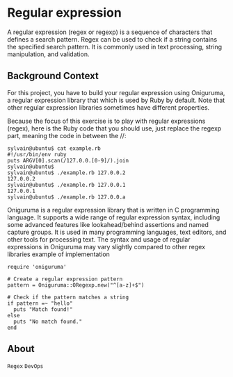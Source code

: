 # Regular expression
A regular expression (regex or regexp) is a sequence of characters that defines a search pattern. Regex can be used to check if a string contains the specified search pattern. It is commonly used in text processing, string manipulation, and validation.

## Background Context
For this project, you have to build your regular expression using Oniguruma, a regular expression library that which is used by Ruby by default. Note that other regular expression libraries sometimes have different properties.

Because the focus of this exercise is to play with regular expressions (regex), here is the Ruby code that you should use, just replace the regexp part, meaning the code in between the //:
```
sylvain@ubuntu$ cat example.rb
#!/usr/bin/env ruby
puts ARGV[0].scan(/127.0.0.[0-9]/).join
sylvain@ubuntu$
sylvain@ubuntu$ ./example.rb 127.0.0.2
127.0.0.2
sylvain@ubuntu$ ./example.rb 127.0.0.1
127.0.0.1
sylvain@ubuntu$ ./example.rb 127.0.0.a
```

Oniguruma is a regular expression library that is written in C programming language. It supports a wide range of regular expression syntax, including some advanced features like lookahead/behind assertions and named capture groups. It is used in many programming languages, text editors, and other tools for processing text. The syntax and usage of regular expressions in Oniguruma may vary slightly compared to other regex libraries
example of implementation
```
require 'oniguruma'

# Create a regular expression pattern
pattern = Oniguruma::ORegexp.new("^[a-z]+$")

# Check if the pattern matches a string
if pattern =~ "hello"
  puts "Match found!"
else
  puts "No match found."
end
```

## About
```Regex```
```DevOps```
